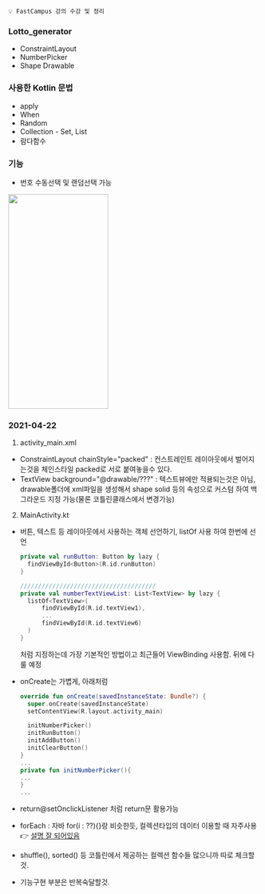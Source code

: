 ```💡 FastCampus 강의 수강 및 정리```

### Lotto_generator
+ ConstraintLayout
+ NumberPicker
+ Shape Drawable

### 사용한 Kotlin 문법
+ apply
+ When
+ Random
+ Collection - Set, List
+ 람다함수

### 기능
+ 번호 수동선택 및 랜덤선택 가능


<img src="https://user-images.githubusercontent.com/63087903/119831785-92fc1580-bf38-11eb-96d5-1452c9c183de.jpg" width="200" height="430">


### 2021-04-22
1. activity_main.xml  
  + ConstraintLayout chainStyle="packed" : 컨스트레인트 레이아웃에서 벌어지는것을 체인스타일 packed로 서로 붙여놓을수 있다.
  + TextView background="@drawable/???" : 텍스트뷰에만 적용되는것은 아님, drawable폴더에 xml파일을 생성해서 shape solid 등의 속성으로 커스텀 하여 백그라운드 지정 가능(물론 코틀린클래스에서 변경가능)

2. MainActivity.kt
  + 버튼, 텍스트 등 레이아웃에서 사용하는 객체 선언하기, listOf 사용 하여 한번에 선언 
    ```KOTLIN
    private val runButton: Button by lazy {
      findViewById<Button>(R.id.runButton)
    }
    
    //////////////////////////////////////
    private val numberTextViewList: List<TextView> by lazy {
      listOf<TextView>(
          findViewById(R.id.textView1),
          ...
          findViewById(R.id.textView6)
      )
    }
    ```
    처럼 지정하는데 가장 기본적인 방법이고 최근들어 ViewBinding 사용함. 뒤에 다룰 예정
    
  + onCreate는 가볍게, 아래처럼
    ```KOTLIN
    override fun onCreate(savedInstanceState: Bundle?) {
      super.onCreate(savedInstanceState)
      setContentView(R.layout.activity_main)

      initNumberPicker()
      initRunButton()
      initAddButton()
      initClearButton()
    }
    ...
    private fun initNumberPicker(){
    ...
    }
    ...
    ```
  + return@setOnclickListener 처럼 return문 활용가능  
  + forEach : 자바 for(i : ??){}랑 비슷한듯, 컬렉션타입의 데이터 이용할 때 자주사용 👉 [설명 잘 되어있음](https://ddolcat.tistory.com/561)
  + shuffle(), sorted() 등 코틀린에서 제공하는 컬렉션 함수들 많으니까 따로 체크할것.
  + 기능구현 부분은 반복숙달할것.
